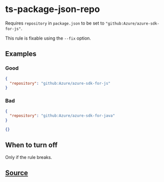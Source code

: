 # ts-package-json-repo

Requires `repository` in `package.json` to be set to `"github:Azure/azure-sdk-for-js"`.

This rule is fixable using the `--fix` option.

## Examples

### Good

```json
{
  "repository": "github:Azure/azure-sdk-for-js"
}
```

### Bad

```json
{
  "repository": "github:Azure/azure-sdk-for-java"
}
```

```json
{}
```

## When to turn off

Only if the rule breaks.

## [Source](https://azure.github.io/azure-sdk/typescript_implementation.html#ts-package-json-repo)